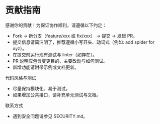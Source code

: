 # 贡献指南

感谢你的贡献！为保证协作顺利，请遵循以下约定：

- Fork -> 新分支（feature/xxx 或 fix/xxx） -> 提交 -> 发起 PR。
- 提交信息请简洁明了，推荐遵循小写开头、动词式（例如: add spider for xyz）。
- 在提交前运行现有测试与 linter（如存在）。
- PR 说明应包含变更目的、主要改动与如何测试。
- 新增功能请附带示例或文档更新。

代码风格与测试
- 尽量保持模块化、易于测试。
- 如果增加公共接口，请补充单元测试与文档。

联系方式
- 遇到安全问题请参见 SECURITY.md。
